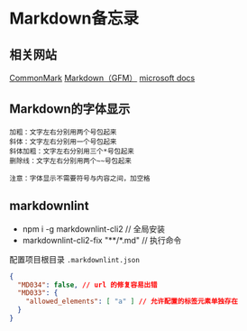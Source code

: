 # Markdown备忘录

## 相关网站

[CommonMark](https://spec.commonmark.org/)
[Markdown（GFM）](https://github.github.com/gfm/)
[microsoft docs](https://learn.microsoft.com/zh-cn/docs/)

## Markdown的字体显示

```text
加粗：文字左右分别用两个号包起来
斜体：文字左右分别用一个号包起来
斜体加粗：文字左右分别用三个*号包起来
删除线：文字左右分别用两个~~号包起来

注意：字体显示不需要符号与内容之间，加空格
```

## markdownlint

- npm i -g markdownlint-cli2 // 全局安装
- markdownlint-cli2-fix "**/*.md" // 执行命令

配置项目根目录 `.markdownlint.json`

```json
{
  "MD034": false, // url 的修复容易出错
  "MD033": {
    "allowed_elements": [ "a" ] // 允许配置的标签元素单独存在
  }
}
```
